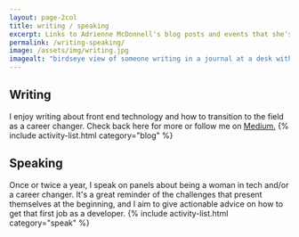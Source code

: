 ```yaml
---
layout: page-2col
title: writing / speaking
excerpt: Links to Adrienne McDonnell's blog posts and events that she's spoken at
permalink: /writing-speaking/
image: /assets/img/writing.jpg
imagealt: "birdseye view of someone writing in a journal at a desk with a pair of glasses and a cup of coffee"
---
```


## Writing
I enjoy writing about front end technology and how to transition to the field as a career changer. Check back here for more or follow me on [Medium.](https://medium.com/@adriennemcd)
{% include activity-list.html category="blog" %}

## Speaking
Once or twice a year, I speak on panels about being a woman in tech and/or a career changer. It's a great reminder of the challenges that present themselves at the beginning, and I aim to give actionable advice on how to get that first job as a developer.
{% include activity-list.html category="speak" %}

